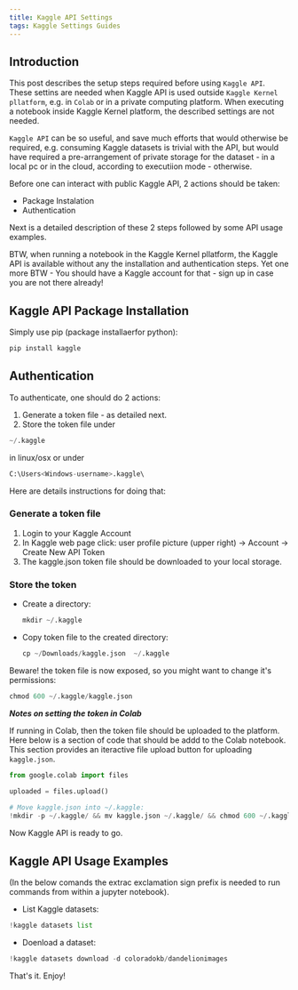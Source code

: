 ```yaml
---
title: Kaggle API Settings
tags: Kaggle Settings Guides
---
```


## Introduction


This post describes the setup steps required before using `Kaggle API`. These settins are needed when Kaggle API is used outside `Kaggle Kernel pllatform`, e.g. in `Colab` or in a private computing platform. When executing a notebook inside Kaggle Kernel platform, the described settings are not needed. 

`Kaggle API` can be so useful, and save much efforts that would otherwise be required, e.g. consuming Kaggle datasets is trivial with the API, but would have required a pre-arrangement of private storage for the dataset - in a local pc or in the cloud, according to executiion mode - otherwise. 

Before one can interact with public Kaggle API, 2 actions should be taken:
- Package Instalation
- Authentication


Next is a detailed description of these 2 steps followed by some API usage examples. 

BTW, when running a notebook in the Kaggle Kernel pllatform, the Kaggle API is available without any the installation and authentication steps.
Yet one more BTW - You should have a Kaggle account for that - sign up in case you are not there already!



## Kaggle API Package Installation

Simply use pip (package installaerfor python):

```python
pip install kaggle
```


## Authentication

To authenticate, one should do 2 actions:
1. Generate a token file - as detailed next.
2. Store the token file under
```python
~/.kaggle
```
in linux/osx or under
```python
C:\Users<Windows-username>.kaggle\ 
```

Here are details instructions for doing that:

### Generate a token file

1. Login to your Kaggle Account
2. In Kaggle web page click: user profile picture (upper right) -> Account -> Create New API Token
3. The kaggle.json token file should be downloaded to your local storage. 


### Store the token


- Create a directory:  
  ```python
  mkdir ~/.kaggle
  ```
- Copy token file to the created directory:
   ```python
  cp ~/Downloads/kaggle.json  ~/.kaggle
  ```
Beware! the token file is now exposed, so you might want to change it's permissions:

```python
chmod 600 ~/.kaggle/kaggle.json
```

***Notes on setting the token in Colab***


If running in Colab, then the token file should be uploaded to the platform. Here below is a section of code that should be addd to the Colab notebook. This section provides an iteractive file upload button for uploading `kaggle.json`.

```python
from google.colab import files

uploaded = files.upload()
  
# Move kaggle.json into ~/.kaggle:
!mkdir -p ~/.kaggle/ && mv kaggle.json ~/.kaggle/ && chmod 600 ~/.kaggle/kaggle.json
```


Now Kaggle API is ready to go.



## Kaggle API Usage Examples

(In the below comands the extrac exclamation sign prefix is needed to run commands from within a jupyter notebook).

- List Kaggle datasets:

```python
!kaggle datasets list
```

- Doenload a dataset:

```python
!kaggle datasets download -d coloradokb/dandelionimages
```



That's it. Enjoy!













